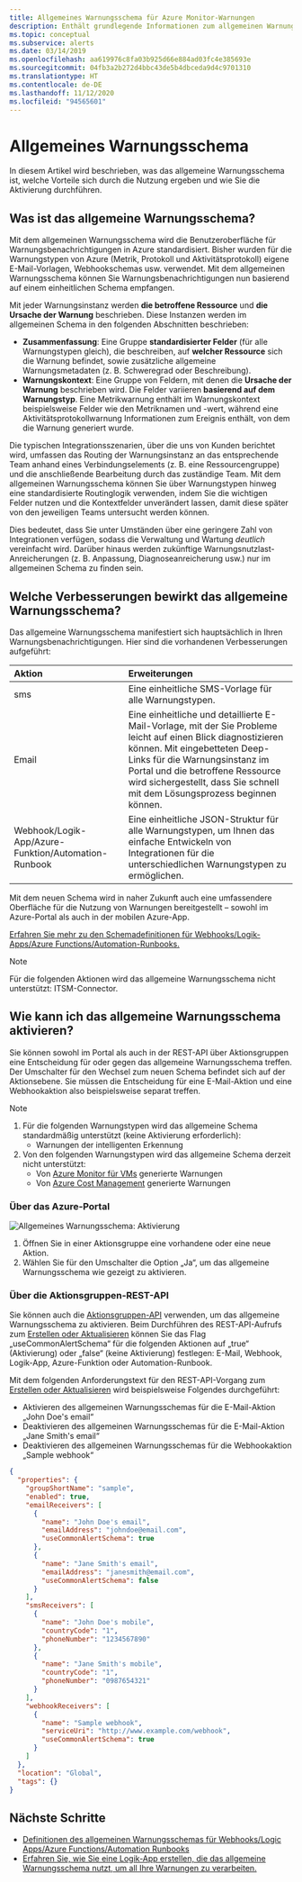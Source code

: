 ```yaml
---
title: Allgemeines Warnungsschema für Azure Monitor-Warnungen
description: Enthält grundlegende Informationen zum allgemeinen Warnungsschema, zu den Vorteilen der Nutzung und zur Vorgehensweise bei der Aktivierung.
ms.topic: conceptual
ms.subservice: alerts
ms.date: 03/14/2019
ms.openlocfilehash: aa619976c8fa03b925d66e884ad03fc4e385693e
ms.sourcegitcommit: 04fb3a2b272d4bbc43de5b4dbceda9d4c9701310
ms.translationtype: HT
ms.contentlocale: de-DE
ms.lasthandoff: 11/12/2020
ms.locfileid: "94565601"
---
```

# <a name="common-alert-schema"></a>Allgemeines Warnungsschema

In diesem Artikel wird beschrieben, was das allgemeine Warnungsschema ist, welche Vorteile sich durch die Nutzung ergeben und wie Sie die Aktivierung durchführen.

## <a name="what-is-the-common-alert-schema"></a>Was ist das allgemeine Warnungsschema?

Mit dem allgemeinen Warnungsschema wird die Benutzeroberfläche für Warnungsbenachrichtigungen in Azure standardisiert. Bisher wurden für die Warnungstypen von Azure (Metrik, Protokoll und Aktivitätsprotokoll) eigene E-Mail-Vorlagen, Webhookschemas usw. verwendet. Mit dem allgemeinen Warnungsschema können Sie Warnungsbenachrichtigungen nun basierend auf einem einheitlichen Schema empfangen.

Mit jeder Warnungsinstanz werden **die betroffene Ressource** und **die Ursache der Warnung** beschrieben. Diese Instanzen werden im allgemeinen Schema in den folgenden Abschnitten beschrieben:
* **Zusammenfassung**: Eine Gruppe **standardisierter Felder** (für alle Warnungstypen gleich), die beschreiben, auf **welcher Ressource** sich die Warnung befindet, sowie zusätzliche allgemeine Warnungsmetadaten (z. B. Schweregrad oder Beschreibung). 
* **Warnungskontext**: Eine Gruppe von Feldern, mit denen die **Ursache der Warnung** beschrieben wird. Die Felder variieren **basierend auf dem Warnungstyp**. Eine Metrikwarnung enthält im Warnungskontext beispielsweise Felder wie den Metriknamen und -wert, während eine Aktivitätsprotokollwarnung Informationen zum Ereignis enthält, von dem die Warnung generiert wurde. 

Die typischen Integrationsszenarien, über die uns von Kunden berichtet wird, umfassen das Routing der Warnungsinstanz an das entsprechende Team anhand eines Verbindungselements (z. B. eine Ressourcengruppe) und die anschließende Bearbeitung durch das zuständige Team. Mit dem allgemeinen Warnungsschema können Sie über Warnungstypen hinweg eine standardisierte Routinglogik verwenden, indem Sie die wichtigen Felder nutzen und die Kontextfelder unverändert lassen, damit diese später von den jeweiligen Teams untersucht werden können.

Dies bedeutet, dass Sie unter Umständen über eine geringere Zahl von Integrationen verfügen, sodass die Verwaltung und Wartung _deutlich_ vereinfacht wird. Darüber hinaus werden zukünftige Warnungsnutzlast-Anreicherungen (z. B. Anpassung, Diagnoseanreicherung usw.) nur im allgemeinen Schema zu finden sein.

## <a name="what-enhancements-does-the-common-alert-schema-bring"></a>Welche Verbesserungen bewirkt das allgemeine Warnungsschema?

Das allgemeine Warnungsschema manifestiert sich hauptsächlich in Ihren Warnungsbenachrichtigungen. Hier sind die vorhandenen Verbesserungen aufgeführt:

| Aktion | Erweiterungen|
|:---|:---|
| sms | Eine einheitliche SMS-Vorlage für alle Warnungstypen. |
| Email | Eine einheitliche und detaillierte E-Mail-Vorlage, mit der Sie Probleme leicht auf einen Blick diagnostizieren können. Mit eingebetteten Deep-Links für die Warnungsinstanz im Portal und die betroffene Ressource wird sichergestellt, dass Sie schnell mit dem Lösungsprozess beginnen können. |
| Webhook/Logik-App/Azure-Funktion/Automation-Runbook | Eine einheitliche JSON-Struktur für alle Warnungstypen, um Ihnen das einfache Entwickeln von Integrationen für die unterschiedlichen Warnungstypen zu ermöglichen. |

Mit dem neuen Schema wird in naher Zukunft auch eine umfassendere Oberfläche für die Nutzung von Warnungen bereitgestellt – sowohl im Azure-Portal als auch in der mobilen Azure-App. 

[Erfahren Sie mehr zu den Schemadefinitionen für Webhooks/Logik-Apps/Azure Functions/Automation-Runbooks.](./alerts-common-schema-definitions.md)

> [!NOTE]
> Für die folgenden Aktionen wird das allgemeine Warnungsschema nicht unterstützt: ITSM-Connector.

## <a name="how-do-i-enable-the-common-alert-schema"></a>Wie kann ich das allgemeine Warnungsschema aktivieren?

Sie können sowohl im Portal als auch in der REST-API über Aktionsgruppen eine Entscheidung für oder gegen das allgemeine Warnungsschema treffen. Der Umschalter für den Wechsel zum neuen Schema befindet sich auf der Aktionsebene. Sie müssen die Entscheidung für eine E-Mail-Aktion und eine Webhookaktion also beispielsweise separat treffen.

> [!NOTE]
> 1. Für die folgenden Warnungstypen wird das allgemeine Schema standardmäßig unterstützt (keine Aktivierung erforderlich):
>     * Warnungen der intelligenten Erkennung
> 1. Von den folgenden Warnungstypen wird das allgemeine Schema derzeit nicht unterstützt:
>     * Von [Azure Monitor für VMs](../insights/vminsights-overview.md) generierte Warnungen
>     * Von [Azure Cost Management](../../cost-management-billing/manage/cost-management-budget-scenario.md) generierte Warnungen

### <a name="through-the-azure-portal"></a>Über das Azure-Portal

![Allgemeines Warnungsschema: Aktivierung](media/alerts-common-schema/portal-opt-in.png)

1. Öffnen Sie in einer Aktionsgruppe eine vorhandene oder eine neue Aktion. 
1. Wählen Sie für den Umschalter die Option „Ja“, um das allgemeine Warnungsschema wie gezeigt zu aktivieren.

### <a name="through-the-action-groups-rest-api"></a>Über die Aktionsgruppen-REST-API

Sie können auch die [Aktionsgruppen-API](/rest/api/monitor/actiongroups) verwenden, um das allgemeine Warnungsschema zu aktivieren. Beim Durchführen des REST-API-Aufrufs zum [Erstellen oder Aktualisieren](/rest/api/monitor/actiongroups/createorupdate) können Sie das Flag „useCommonAlertSchema“ für die folgenden Aktionen auf „true“ (Aktivierung) oder „false“ (keine Aktivierung) festlegen: E-Mail, Webhook, Logik-App, Azure-Funktion oder Automation-Runbook.

Mit dem folgenden Anforderungstext für den REST-API-Vorgang zum [Erstellen oder Aktualisieren](/rest/api/monitor/actiongroups/createorupdate) wird beispielsweise Folgendes durchgeführt:

* Aktivieren des allgemeinen Warnungsschemas für die E-Mail-Aktion „John Doe's email“
* Deaktivieren des allgemeinen Warnungsschemas für die E-Mail-Aktion „Jane Smith's email“
* Deaktivieren des allgemeinen Warnungsschemas für die Webhookaktion „Sample webhook“

```json
{
  "properties": {
    "groupShortName": "sample",
    "enabled": true,
    "emailReceivers": [
      {
        "name": "John Doe's email",
        "emailAddress": "johndoe@email.com",
        "useCommonAlertSchema": true
      },
      {
        "name": "Jane Smith's email",
        "emailAddress": "janesmith@email.com",
        "useCommonAlertSchema": false
      }
    ],
    "smsReceivers": [
      {
        "name": "John Doe's mobile",
        "countryCode": "1",
        "phoneNumber": "1234567890"
      },
      {
        "name": "Jane Smith's mobile",
        "countryCode": "1",
        "phoneNumber": "0987654321"
      }
    ],
    "webhookReceivers": [
      {
        "name": "Sample webhook",
        "serviceUri": "http://www.example.com/webhook",
        "useCommonAlertSchema": true
      }
    ]
  },
  "location": "Global",
  "tags": {}
}
```





## <a name="next-steps"></a>Nächste Schritte

- [Definitionen des allgemeinen Warnungsschemas für Webhooks/Logic Apps/Azure Functions/Automation Runbooks](./alerts-common-schema-definitions.md)
- [Erfahren Sie, wie Sie eine Logik-App erstellen, die das allgemeine Warnungsschema nutzt, um all Ihre Warnungen zu verarbeiten.](./alerts-common-schema-integrations.md)
